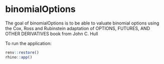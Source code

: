 
<!-- README.md is generated from README.Rmd. Please edit that file -->

# binomialOptions

<!-- badges: start -->
<!-- badges: end -->

The goal of binomialOptions is to be able to valuate binomial options
using the Cox, Ross and Rubinstein adaptation of OPTIONS, FUTURES, AND
OTHER DERIVATIVES book from John C. Hull

To run the application:

``` r
renv::restore()
rhino::app()
```
